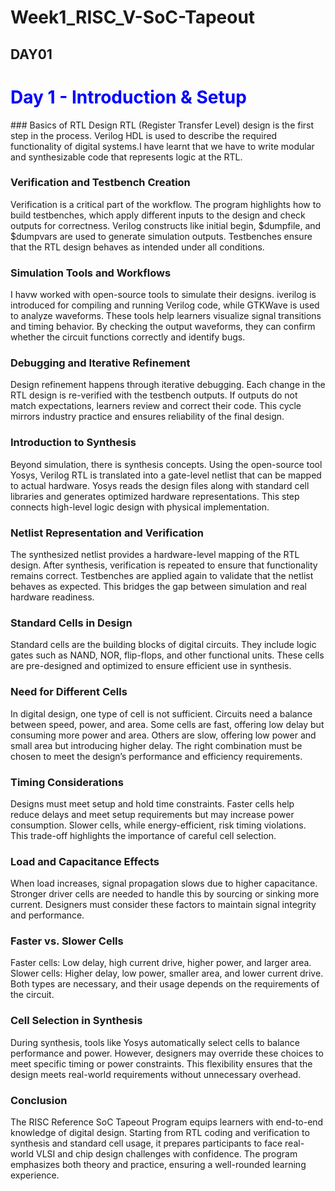 # Week1_RISC_V-SoC-Tapeout
## DAY01
<h1 style="color:blue;">Day 1 - Introduction & Setup</h1>
### Basics of RTL Design
RTL (Register Transfer Level) design is the first step in the process. Verilog HDL is used to describe the required functionality of digital systems.I have learnt that we have to write modular and synthesizable code that represents logic at the RTL.

### Verification and Testbench Creation
Verification is a critical part of the workflow. The program highlights how to build testbenches, which apply different inputs to the design and check outputs for correctness. Verilog constructs like initial begin, $dumpfile, and $dumpvars are used to generate simulation outputs. Testbenches ensure that the RTL design behaves as intended under all conditions.

### Simulation Tools and Workflows
I havw worked with open-source tools to simulate their designs. iverilog is introduced for compiling and running Verilog code, while GTKWave is used to analyze waveforms. These tools help learners visualize signal transitions and timing behavior. By checking the output waveforms, they can confirm whether the circuit functions correctly and identify bugs.

### Debugging and Iterative Refinement

Design refinement happens through iterative debugging. Each change in the RTL design is re-verified with the testbench outputs. If outputs do not match expectations, learners review and correct their code. This cycle mirrors industry practice and ensures reliability of the final design.

### Introduction to Synthesis
Beyond simulation, there is synthesis concepts. Using the open-source tool Yosys, Verilog RTL is translated into a gate-level netlist that can be mapped to actual hardware. Yosys reads the design files along with standard cell libraries and generates optimized hardware representations. This step connects high-level logic design with physical implementation.

### Netlist Representation and Verification
The synthesized netlist provides a hardware-level mapping of the RTL design. After synthesis, verification is repeated to ensure that functionality remains correct. Testbenches are applied again to validate that the netlist behaves as expected. This bridges the gap between simulation and real hardware readiness.

### Standard Cells in Design
Standard cells are the building blocks of digital circuits. They include logic gates such as NAND, NOR, flip-flops, and other functional units. These cells are pre-designed and optimized to ensure efficient use in synthesis.

### Need for Different Cells
In digital design, one type of cell is not sufficient. Circuits need a balance between speed, power, and area.
Some cells are fast, offering low delay but consuming more power and area.
Others are slow, offering low power and small area but introducing higher delay.
The right combination must be chosen to meet the design’s performance and efficiency requirements.

### Timing Considerations
Designs must meet setup and hold time constraints. Faster cells help reduce delays and meet setup requirements but may increase power consumption. Slower cells, while energy-efficient, risk timing violations. This trade-off highlights the importance of careful cell selection.

### Load and Capacitance Effects
When load increases, signal propagation slows due to higher capacitance. Stronger driver cells are needed to handle this by sourcing or sinking more current. Designers must consider these factors to maintain signal integrity and performance.

### Faster vs. Slower Cells
Faster cells: Low delay, high current drive, higher power, and larger area.
Slower cells: Higher delay, low power, smaller area, and lower current drive.
Both types are necessary, and their usage depends on the requirements of the circuit.

### Cell Selection in Synthesis
During synthesis, tools like Yosys automatically select cells to balance performance and power. However, designers may override these choices to meet specific timing or power constraints. This flexibility ensures that the design meets real-world requirements without unnecessary overhead.

### Conclusion

The RISC Reference SoC Tapeout Program equips learners with end-to-end knowledge of digital design. Starting from RTL coding and verification to synthesis and standard cell usage, it prepares participants to face real-world VLSI and chip design challenges with confidence. The program emphasizes both theory and practice, ensuring a well-rounded learning experience.
